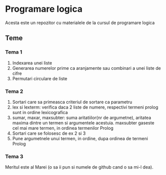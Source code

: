 # Programare logica

Acesta este un repozitor cu materialele de la cursul de programare logica

## Teme

### Tema 1

1. Indexarea unei liste
2. Generarea numerelor prime ca aranjamente sau combinari a unei liste de cifre
3. Permutari circulare de liste

### Tema 2

1. Sortari care sa primeasca criteriul de sortare ca parametru
2. lex si lexterm: verifica daca 2 liste de numere, respectivi termeni prolog
sunt in ordine lexicografica
3. sumar, maxar, maxsubter: suma aritatiilor(nr de argumetne), aritatea maxima
dintre un termen si argumentele acestuia. maxsubter gaseste cel mai mare termen,
in ordinea termenilor Prolog
4. Sortari care se folosesc de ex 2 si 3
5. Pune argumetnele unui termen, in ordine, dupa ordinea de termeni Prolog

### Tema 3

Meritul este al Marei (o sa ii pun si numele de github cand o sa mi-l dea).
